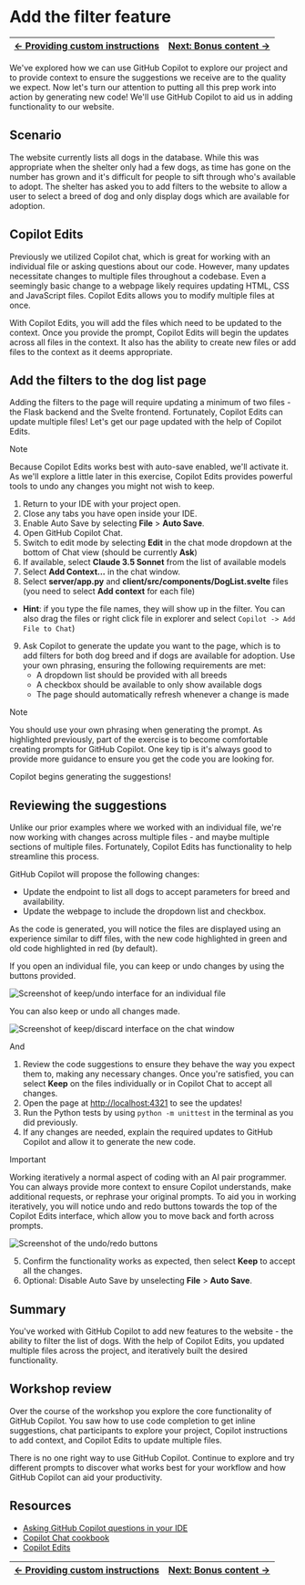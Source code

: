 # Add the filter feature

| [← Providing custom instructions][walkthrough-previous] | [Next: Bonus content →][walkthrough-next] |
|:-----------------------------------|------------------------------------------:|

We've explored how we can use GitHub Copilot to explore our project and to provide context to ensure the suggestions we receive are to the quality we expect. Now let's turn our attention to putting all this prep work into action by generating new code! We'll use GitHub Copilot to aid us in adding functionality to our website.

## Scenario

The website currently lists all dogs in the database. While this was appropriate when the shelter only had a few dogs, as time has gone on the number has grown and it's difficult for people to sift through who's available to adopt. The shelter has asked you to add filters to the website to allow a user to select a breed of dog and only display dogs which are available for adoption.

## Copilot Edits

Previously we utilized Copilot chat, which is great for working with an individual file or asking questions about our code. However, many updates necessitate changes to multiple files throughout a codebase. Even a seemingly basic change to a webpage likely requires updating HTML, CSS and JavaScript files. Copilot Edits allows you to modify multiple files at once.

With Copilot Edits, you will add the files which need to be updated to the context. Once you provide the prompt, Copilot Edits will begin the updates across all files in the context. It also has the ability to create new files or add files to the context as it deems appropriate.

## Add the filters to the dog list page

Adding the filters to the page will require updating a minimum of two files - the Flask backend and the Svelte frontend. Fortunately, Copilot Edits can update multiple files! Let's get our page updated with the help of Copilot Edits.

> [!NOTE]
> Because Copilot Edits works best with auto-save enabled, we'll activate it. As we'll explore a little later in this exercise, Copilot Edits provides powerful tools to undo any changes you might not wish to keep.

1. Return to your IDE with your project open.
2. Close any tabs you have open inside your IDE.
3. Enable Auto Save by selecting **File** > **Auto Save**.
4. Open GitHub Copilot Chat.
5. Switch to edit mode by selecting **Edit** in the chat mode dropdown at the bottom of Chat view (should be currently **Ask**)
6. If available, select **Claude 3.5 Sonnet** from the list of available models
7. Select **Add Context...** in the chat window.
8. Select **server/app.py** and **client/src/components/DogList.svelte** files (you need to select **Add context** for each file) 
  - **Hint**: if you type the file names, they will show up in the filter. You can also drag the files or right click file in explorer and select `Copilot -> Add File to Chat`)
9. Ask Copilot to generate the update you want to the page, which is to add filters for both dog breed and if dogs are available for adoption. Use your own phrasing, ensuring the following requirements are met:
    - A dropdown list should be provided with all breeds
    - A checkbox should be available to only show available dogs
    - The page should automatically refresh whenever a change is made

> [!NOTE]
> You should use your own phrasing when generating the prompt. As highlighted previously, part of the exercise is to become comfortable creating prompts for GitHub Copilot. One key tip is it's always good to provide more guidance to ensure you get the code you are looking for.

Copilot begins generating the suggestions!

## Reviewing the suggestions

Unlike our prior examples where we worked with an individual file, we're now working with changes across multiple files - and maybe multiple sections of multiple files. Fortunately, Copilot Edits has functionality to help streamline this process.

GitHub Copilot will propose the following changes:

- Update the endpoint to list all dogs to accept parameters for breed and availability.
- Update the webpage to include the dropdown list and checkbox.

As the code is generated, you will notice the files are displayed using an experience similar to diff files, with the new code highlighted in green and old code highlighted in red (by default).

If you open an individual file, you can keep or undo changes by using the buttons provided.

![Screenshot of keep/undo interface for an individual file](./images/copilot-edits-keep-undo-file.png)

You can also keep or undo all changes made.

![Screenshot of keep/discard interface on the chat window](./images/copilot-edits-keep-undo-global.png)

And

1. Review the code suggestions to ensure they behave the way you expect them to, making any necessary changes. Once you're satisfied, you can select **Keep** on the files individually or in Copilot Chat to accept all changes.
2. Open the page at [http://localhost:4321][tailspin-shelter-website] to see the updates!
3. Run the Python tests by using `python -m unittest` in the terminal as you did previously.
4. If any changes are needed, explain the required updates to GitHub Copilot and allow it to generate the new code.

> [!IMPORTANT]
> Working iteratively a normal aspect of coding with an AI pair programmer. You can always provide more context to ensure Copilot understands, make additional requests, or rephrase your original prompts. To aid you in working iteratively, you will notice undo and redo buttons towards the top of the Copilot Edits interface, which allow you to move back and forth across prompts.
>
> ![Screenshot of the undo/redo buttons](./images/copilot-edits-history.png)

5. Confirm the functionality works as expected, then select **Keep** to accept all the changes.
6. Optional: Disable Auto Save by unselecting **File** > **Auto Save**.

## Summary

You've worked with GitHub Copilot to add new features to the website - the ability to filter the list of dogs. With the help of Copilot Edits, you updated multiple files across the project, and iteratively built the desired functionality.

## Workshop review

Over the course of the workshop you explore the core functionality of GitHub Copilot. You saw how to use code completion to get inline suggestions, chat participants to explore your project, Copilot instructions to add context, and Copilot Edits to update multiple files.

There is no one right way to use GitHub Copilot. Continue to explore and try different prompts to discover what works best for your workflow and how GitHub Copilot can aid your productivity.

## Resources

- [Asking GitHub Copilot questions in your IDE][copilot-ask]
- [Copilot Chat cookbook][copilot-cookbook]
- [Copilot Edits][copilot-edits]

| [← Providing custom instructions][walkthrough-previous] | [Next: Bonus content →][walkthrough-next] |
|:-----------------------------------|------------------------------------------:|

[copilot-ask]: https://docs.github.com/en/copilot/using-github-copilot/copilot-chat/asking-github-copilot-questions-in-your-ide
[copilot-cookbook]: https://docs.github.com/en/copilot/copilot-chat-cookbook
[copilot-edits]: https://code.visualstudio.com/docs/copilot/copilot-edits
[tailspin-shelter-website]: http://localhost:4321
[walkthrough-previous]: ./3-copilot-instructions.md
[walkthrough-next]: ./5-bonus.md
